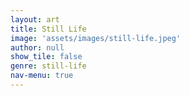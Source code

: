 ```yaml
---
layout: art
title: Still Life
image: 'assets/images/still-life.jpeg'
author: null
show_tile: false
genre: still-life
nav-menu: true
---
```

